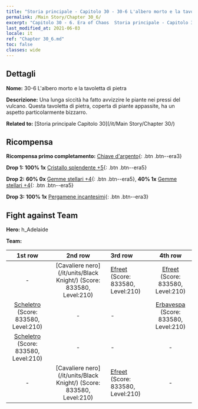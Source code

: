 ```yaml
---
title: "Storia principale - Capitolo 30 - 30-6 L'albero morto e la tavoletta di pietra"
permalink: /Main Story/Chapter 30_6/
excerpt: "Capitolo 30 - 6. Era of Chaos  Storia principale - Capitolo 30_6. 30-6 L'albero morto e la tavoletta di pietra"
last_modified_at: 2021-06-03
locale: it
ref: "Chapter 30_6.md"
toc: false
classes: wide
---
```


## Dettagli

 **Nome:** 30-6 L'albero morto e la tavoletta di pietra

 **Descrizione:** Una lunga siccità ha fatto avvizzire le piante nei pressi del vulcano. Questa tavoletta di pietra, coperta di piante appassite, ha un aspetto particolarmente bizzarro.

 **Related to:** [Storia principale Capitolo 30](/it/Main Story/Chapter 30/)

## Ricompensa

 **Ricompensa primo completamento:** [Chiave d'argento](/ItemsIT/con_693/){: .btn .btn--era3}

 **Drop 1:** **100% 1x** [Cristallo splendente +5](/ItemsIT/mat_101/){: .btn .btn--era5}

 **Drop 2:** **60% 0x** [Gemme stellari +4](/ItemsIT/mat_93/){: .btn .btn--era5}, **40% 1x** [Gemme stellari +4](/ItemsIT/mat_93/){: .btn .btn--era5}

 **Drop 3:** **100% 1x** [Pergamene incantesimi](/ItemsIT/con_694/){: .btn .btn--era3}


## Fight against Team
 **Hero:** h_Adelaide

 **Team:**


  | 1st row | 2nd row | 3rd row | 4th row |
  |:----:|:----:|:----|:----:|
  | - | [Cavaliere nero](/it/units/Black Knight/) (Score: 833580, Level:210)  | [Efreet](/it/units/Efreeti/) (Score: 833580, Level:210)  | [Efreet](/it/units/Efreeti/) (Score: 833580, Level:210)  |
  | [Scheletro](/it/units/Skeleton/) (Score: 833580, Level:210)  | - | - | [Erbavespa](/it/units/Waspwort/) (Score: 833580, Level:210)  |
  | [Scheletro](/it/units/Skeleton/) (Score: 833580, Level:210)  | - | - | - |
  | - | [Cavaliere nero](/it/units/Black Knight/) (Score: 833580, Level:210)  | [Efreet](/it/units/Efreeti/) (Score: 833580, Level:210)  | - |


